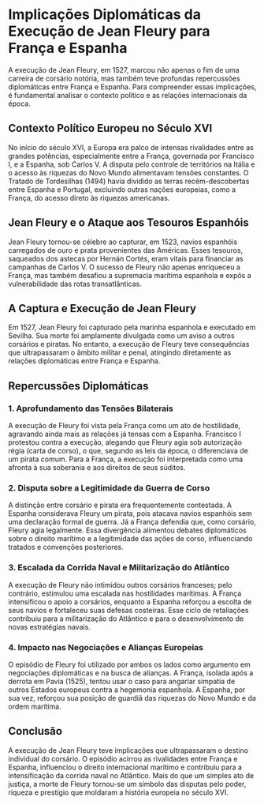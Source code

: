 # Implicações Diplomáticas da Execução de Jean Fleury para França e Espanha

A execução de Jean Fleury, em 1527, marcou não apenas o fim de uma carreira de corsário notória, mas também teve profundas repercussões diplomáticas entre França e Espanha. Para compreender essas implicações, é fundamental analisar o contexto político e as relações internacionais da época.

## Contexto Político Europeu no Século XVI

No início do século XVI, a Europa era palco de intensas rivalidades entre as grandes potências, especialmente entre a França, governada por Francisco I, e a Espanha, sob Carlos V. A disputa pelo controle de territórios na Itália e o acesso às riquezas do Novo Mundo alimentavam tensões constantes. O Tratado de Tordesilhas (1494) havia dividido as terras recém-descobertas entre Espanha e Portugal, excluindo outras nações europeias, como a França, do acesso direto às riquezas americanas.

## Jean Fleury e o Ataque aos Tesouros Espanhóis

Jean Fleury tornou-se célebre ao capturar, em 1523, navios espanhóis carregados de ouro e prata provenientes das Américas. Esses tesouros, saqueados dos astecas por Hernán Cortés, eram vitais para financiar as campanhas de Carlos V. O sucesso de Fleury não apenas enriqueceu a França, mas também desafiou a supremacia marítima espanhola e expôs a vulnerabilidade das rotas transatlânticas.

## A Captura e Execução de Jean Fleury

Em 1527, Jean Fleury foi capturado pela marinha espanhola e executado em Sevilha. Sua morte foi amplamente divulgada como um aviso a outros corsários e piratas. No entanto, a execução de Fleury teve consequências que ultrapassaram o âmbito militar e penal, atingindo diretamente as relações diplomáticas entre França e Espanha.

## Repercussões Diplomáticas

### 1. **Aprofundamento das Tensões Bilaterais**

A execução de Fleury foi vista pela França como um ato de hostilidade, agravando ainda mais as relações já tensas com a Espanha. Francisco I protestou contra a execução, alegando que Fleury agia sob autorização régia (carta de corso), o que, segundo as leis da época, o diferenciava de um pirata comum. Para a França, a execução foi interpretada como uma afronta à sua soberania e aos direitos de seus súditos.

### 2. **Disputa sobre a Legitimidade da Guerra de Corso**

A distinção entre corsário e pirata era frequentemente contestada. A Espanha considerava Fleury um pirata, pois atacava navios espanhóis sem uma declaração formal de guerra. Já a França defendia que, como corsário, Fleury agia legalmente. Essa divergência alimentou debates diplomáticos sobre o direito marítimo e a legitimidade das ações de corso, influenciando tratados e convenções posteriores.

### 3. **Escalada da Corrida Naval e Militarização do Atlântico**

A execução de Fleury não intimidou outros corsários franceses; pelo contrário, estimulou uma escalada nas hostilidades marítimas. A França intensificou o apoio a corsários, enquanto a Espanha reforçou a escolta de seus navios e fortaleceu suas defesas costeiras. Esse ciclo de retaliações contribuiu para a militarização do Atlântico e para o desenvolvimento de novas estratégias navais.

### 4. **Impacto nas Negociações e Alianças Europeias**

O episódio de Fleury foi utilizado por ambos os lados como argumento em negociações diplomáticas e na busca de alianças. A França, isolada após a derrota em Pavia (1525), tentou usar o caso para angariar simpatia de outros Estados europeus contra a hegemonia espanhola. A Espanha, por sua vez, reforçou sua posição de guardiã das riquezas do Novo Mundo e da ordem marítima.

## Conclusão

A execução de Jean Fleury teve implicações que ultrapassaram o destino individual do corsário. O episódio acirrou as rivalidades entre França e Espanha, influenciou o direito internacional marítimo e contribuiu para a intensificação da corrida naval no Atlântico. Mais do que um simples ato de justiça, a morte de Fleury tornou-se um símbolo das disputas pelo poder, riqueza e prestígio que moldaram a história europeia no século XVI.
